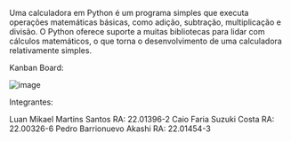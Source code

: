 Uma calculadora em Python é um programa simples que executa operações matemáticas básicas, como adição, subtração, multiplicação e divisão. O Python oferece suporte a muitas bibliotecas para lidar com cálculos matemáticos, o que torna o desenvolvimento de uma calculadora relativamente simples.

Kanban Board:

![image](https://user-images.githubusercontent.com/113114410/222135266-625331ae-805a-4619-b3e1-c9e45aa05425.png)

Integrantes:

Luan Mikael Martins Santos RA: 22.01396-2
Caio Faria Suzuki Costa RA: 22.00326-6
Pedro Barrionuevo Akashi RA: 22.01454-3
